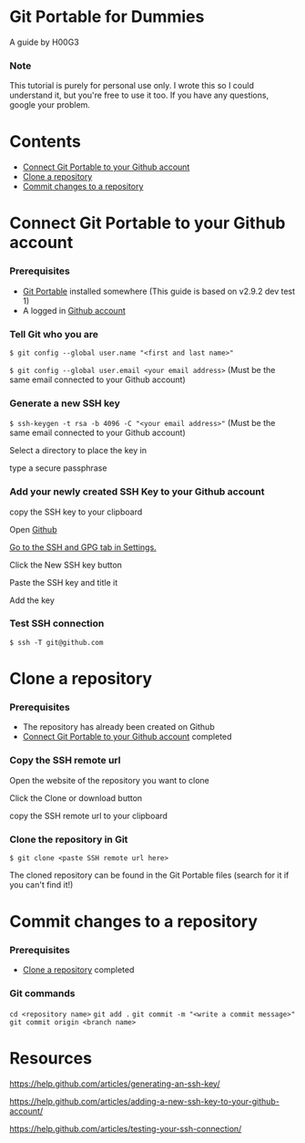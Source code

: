 # Git Portable for Dummies

A guide by H00G3

### Note

This tutorial is purely for personal use only. I wrote this so I could understand it, but you're free to use it too. If you have any questions, google your problem.

# Contents

- [Connect Git Portable to your Github account](#connect-git-portable-to-your-github-account)
- [Clone a repository](#clone-a-repository)
- [Commit changes to a repository](#commit-changes-to-a-repository)

# Connect Git Portable to your Github account

### Prerequisites

- [Git Portable](https://github.com/sheabunge/GitPortable) installed somewhere (This guide is based on v2.9.2 dev test 1)
- A logged in [Github account](https://github.com/)

### Tell Git who you are

`$ git config --global user.name "<first and last name>"`

`$ git config --global user.email <your email address>` (Must be the same email connected to your Github account)

### Generate a new SSH key

`$ ssh-keygen -t rsa -b 4096 -C "<your email address>"` (Must be the same email connected to your Github account)

Select a directory to place the key in

type a secure passphrase

### Add your newly created SSH Key to your Github account

copy the SSH key to your clipboard

Open [Github](https://github.com/)

[Go to the SSH and GPG tab in Settings.](https://github.com/settings/keys)

Click the New SSH key button

Paste the SSH key and title it

Add the key

### Test SSH connection

`$ ssh -T git@github.com`

# Clone a repository

### Prerequisites

- The repository has already been created on Github
- [Connect Git Portable to your Github account](#connect-git-portable-to-your-github-account) completed

### Copy the SSH remote url

Open the website of the repository you want to clone

Click the Clone or download button

copy the SSH remote url to your clipboard

### Clone the repository in Git

`$ git clone <paste SSH remote url here>`

The cloned repository can be found in the Git Portable files (search for it if you can't find it!)

# Commit changes to a repository

### Prerequisites

- [Clone a repository](#clone-a-repository) completed

### Git commands

`cd <repository name>`
`git add .`
`git commit -m "<write a commit message>"`
`git commit origin <branch name>`

# Resources

https://help.github.com/articles/generating-an-ssh-key/

https://help.github.com/articles/adding-a-new-ssh-key-to-your-github-account/

https://help.github.com/articles/testing-your-ssh-connection/
